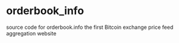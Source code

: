# orderbook_info
source code for orderbook.info the first Bitcoin exchange price feed aggregation website
